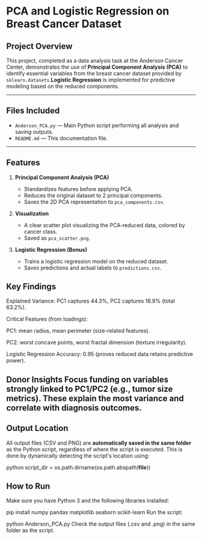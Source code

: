 # PCA and Logistic Regression on Breast Cancer Dataset

## Project Overview

This project, completed as a data analysis task at the Anderson Cancer Center, demonstrates the use of **Principal Component Analysis (PCA)** to identify essential variables from the breast cancer dataset provided by `sklearn.datasets`.**Logistic Regression** is implemented for predictive modeling based on the reduced components.

---

## Files Included

- `Anderson_PCA.py` — Main Python script performing all analysis and saving outputs.
- `README.md` — This documentation file.

---

## Features

1. **Principal Component Analysis (PCA)**  
   - Standardizes features before applying PCA.
   - Reduces the original dataset to 2 principal components.
   - Saves the 2D PCA representation to `pca_components.csv`.

2. **Visualization**  
   - A clear scatter plot visualizing the PCA-reduced data, colored by cancer class.
   - Saved as `pca_scatter.png`.

3. **Logistic Regression (Bonus)**  
   - Trains a logistic regression model on the reduced dataset.
   - Saves predictions and actual labels to `predictions.csv`.
## Key Findings
Explained Variance: PC1 captures 44.3%, PC2 captures 18.9% (total 63.2%).

Critical Features (from loadings):

PC1: mean radius, mean perimeter (size-related features).

PC2: worst concave points, worst fractal dimension (texture irregularity).

Logistic Regression Accuracy: 0.95 (proves reduced data retains predictive power).

Donor Insights
Focus funding on variables strongly linked to PC1/PC2 (e.g., tumor size metrics). These explain the most variance and correlate with diagnosis outcomes.
---

## Output Location

All output files (CSV and PNG) are **automatically saved in the same folder** as the Python script, regardless of where the script is executed. This is done by dynamically detecting the script's location using:

python
script_dir = os.path.dirname(os.path.abspath(__file__))

## How to Run
Make sure you have Python 3 and the following libraries installed:


pip install numpy pandas matplotlib seaborn scikit-learn
Run the script:


python Anderson_PCA.py
Check the output files (.csv and .png) in the same folder as the script.
